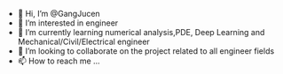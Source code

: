 - 👋 Hi, I’m @GangJucen
- 👀 I’m interested in engineer
- 🌱 I’m currently learning numerical analysis,PDE, Deep Learning and Mechanical/Civil/Electrical engineer
- 💞️ I’m looking to collaborate on the project related to all engineer fields
- 📫 How to reach me ...

<!---
GangJucen/GangJucen is a ✨ special ✨ repository because its `README.md` (this file) appears on your GitHub profile.
You can click the Preview link to take a look at your changes.
--->
